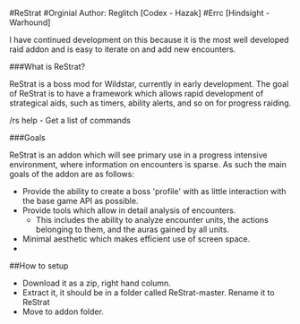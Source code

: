 #ReStrat
#Orginial Author: Reglitch [Codex - Hazak]
#Errc [Hindsight - Warhound]

I have continued development on this because it is the most well developed raid addon and is easy to iterate on and add new encounters.

###What is ReStrat?

ReStrat is a boss mod for Wildstar, currently in early development. The goal of ReStrat is to have a framework which allows rapid development of strategical aids, such as timers, ability alerts, and so on for progress raiding. 

/rs help - Get a list of commands

###Goals

ReStrat is an addon which will see primary use in a progress intensive environment, where information on encounters is sparse. As such the main goals of the addon are as follows:

- Provide the ability to create a boss 'profile' with as little interaction with the base game API as possible.
- Provide tools which allow in detail analysis of encounters.
    - This includes the ability to analyze encounter units,  the actions belonging to them, and the auras gained by all      units.
- Minimal aesthetic which makes efficient use of screen space.
- 

##How to setup
- Download it as a zip, right hand column.
- Extract it, it should be in a folder called ReStrat-master. Rename it to ReStrat
- Move to addon folder.
